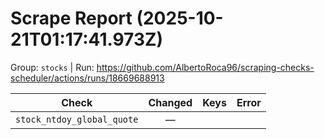 # Scrape Report (2025-10-21T01:17:41.973Z)

Group: `stocks`  |  Run: https://github.com/AlbertoRoca96/scraping-checks-scheduler/actions/runs/18669688913

| Check | Changed | Keys | Error |
|---|:---:|:--|:--|
| `stock_ntdoy_global_quote` | — |  |  |
